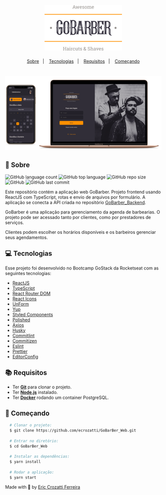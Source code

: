 <h1 align="center">
    <img alt="GoBarber-logo" src="https://github.com/ecrozatti/GoBarber_Backend/blob/master/.github/logo.svg" width="250px" />
</h1>

<p align="center">
  <a href="#page_with_curl-sobre">Sobre</a>&nbsp;&nbsp;&nbsp;|&nbsp;&nbsp;&nbsp;
  <a href="#computer-tecnologias">Tecnologias</a>&nbsp;&nbsp;&nbsp;|&nbsp;&nbsp;&nbsp;
  <a href="#books-requisitos">Requisitos</a>&nbsp;&nbsp;&nbsp;|&nbsp;&nbsp;&nbsp;
  <a href="#rocket-começando">Começando</a>
</p>

<h1 align="center">
    <img alt="GoBarber" src="https://github.com/ecrozatti/GoBarber_Backend/blob/master/.github/gobarber.png" />
</h1>

## :page_with_curl: Sobre
![GitHub language count](https://img.shields.io/github/languages/count/ecrozatti/GoBarber_Backend)
![GitHub top language](https://img.shields.io/github/languages/top/ecrozatti/GoBarber_Backend)
![GitHub repo size](https://img.shields.io/github/repo-size/ecrozatti/GoBarber_Backend)
![GitHub](https://img.shields.io/github/license/ecrozatti/GoBarber_Backend)
![GitHub last commit](https://img.shields.io/github/last-commit/ecrozatti/GoBarber_Backend)

Este repositório contém a aplicação web GoBarber. Projeto frontend usando ReactJS com TypeScript, rotas e envio de arquivos por formulário. A aplicação se conecta a API criada no repositório [GoBarber_Backend](https://github.com/ecrozatti/GoBarber_Backend).

GoBarber é uma aplicação para gerenciamento da agenda de barbearias. O projeto pode ser acessado tanto por clientes, como por prestadores de serviços.

Clientes podem escolher os horários disponíveis e os barbeiros gerenciar seus agendamentos.

## :computer: Tecnologias
Esse projeto foi desenvolvido no Bootcamp GoStack da Rocketseat com as seguintes tecnologias:

- [ReactJS](https://reactjs.org/)
- [TypeScript](https://www.typescriptlang.org/)
- [React Router DOM](https://reacttraining.com/react-router/)
- [React Icons](https://react-icons.netlify.com/#/)
- [UnForm](https://unform.dev/)
- [Yup](https://github.com/jquense/yup)
- [Styled Components](https://styled-components.com/)
- [Polished](https://github.com/styled-components/polished)
- [Axios](https://github.com/axios/axios)
- [Husky](https://github.com/typicode/husky)
- [Commitlint](https://github.com/conventional-changelog/commitlint)
- [Commitizen](https://github.com/commitizen/cz-cli)
- [Eslint](https://eslint.org/)
- [Prettier](https://prettier.io/)
- [EditorConfig](https://editorconfig.org/)

## :books: Requisitos
- Ter [**Git**](https://git-scm.com/) para clonar o projeto.
- Ter [**Node.js**](https://nodejs.org/en/) instalado.
- Ter [**Docker**](https://www.docker.com/) rodando um container PostgreSQL.

## :rocket: Começando
``` bash
  # Clonar o projeto:
  $ git clone https://github.com/ecrozatti/GoBarBer_Web.git

  # Entrar no diretório:
  $ cd GoBarBer_Web
  
  # Instalar as dependências:
  $ yarn install

  # Rodar a aplicação:
  $ yarn start
```

Made with 💚 by [Eric Crozatti Ferreira](https://www.linkedin.com/in/eric-crozatti-1447688a/)
